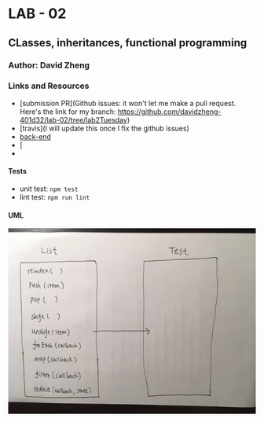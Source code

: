 # LAB - 02

## CLasses, inheritances, functional programming 

### Author: David Zheng 

### Links and Resources
* [submission PR](Github issues: it won't let me make a pull request. Here's the link for my branch: https://github.com/davidzheng-401d32/lab-02/tree/lab2Tuesday)
* [travis](I will update this once I fix the github issues)
* [back-end](https://davidzheng-lab-02.herokuapp.com/) 
* [
* 


  
#### Tests
* unit test: `npm test`
* lint test: `npm run lint`

#### UML
![image](lab02-uml.jpg)
